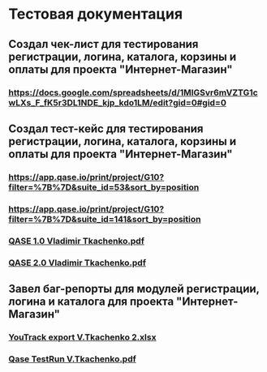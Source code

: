 # Тестовая документация
## Создал чек-лист для тестирования регистрации, логина, каталога, корзины и оплаты для проекта "Интернет-Магазин"
### https://docs.google.com/spreadsheets/d/1MIGSvr6mVZTG1cwLXs_F_fK5r3DL1NDE_kjp_kdo1LM/edit?gid=0#gid=0

## Создал тест-кейс для тестирования регистрации, логина, каталога, корзины и оплаты для проекта "Интернет-Магазин"
### https://app.qase.io/print/project/G10?filter=%7B%7D&suite_id=53&sort_by=position
### https://app.qase.io/print/project/G10?filter=%7B%7D&suite_id=141&sort_by=position
### [QASE 1.0 Vladimir Tkachenko.pdf](https://github.com/user-attachments/files/20166697/QASE.1.0.Vladimir.Tkachenko.pdf)
### [QASE 2.0 Vladimir Tkachenko.pdf](https://github.com/user-attachments/files/20166296/QASE.2.0.Vladimir.Tkachenko.pdf)


## Завел баг-репорты для модулей регистрации, логина и каталога для проекта "Интернет-Магазин"
### [YouTrack export V.Tkachenko 2.xlsx](https://github.com/user-attachments/files/20035194/YouTrack.export.V.Tkachenko.2.xlsx)
### [Qase TestRun V.Tkachenko.pdf](https://github.com/user-attachments/files/20011818/Qase.TestRun.V.Tkachenko.pdf)
